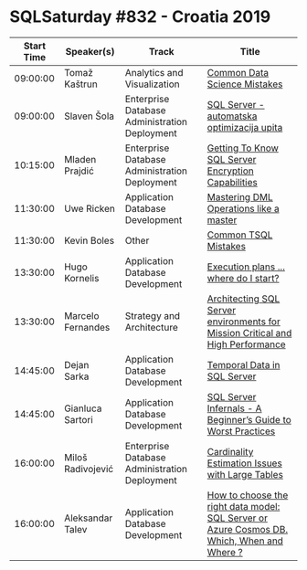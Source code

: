 # SQLSaturday #832 - Croatia 2019
Start Time|Speaker(s)|Track|Title
---|---|---|---
09:00:00|Tomaž Kaštrun|Analytics and Visualization|[Common Data Science Mistakes](87837.md)
09:00:00|Slaven Šola|Enterprise Database Administration  Deployment|[SQL Server - automatska optimizacija upita](89836.md)
10:15:00|Mladen Prajdić|Enterprise Database Administration  Deployment|[Getting To Know SQL Server Encryption Capabilities](88337.md)
11:30:00|Uwe Ricken|Application  Database Development|[Mastering DML Operations like a master](87682.md)
11:30:00|Kevin Boles|Other|[Common TSQL Mistakes](88454.md)
13:30:00|Hugo Kornelis|Application  Database Development|[Execution plans ... where do I start?](88274.md)
13:30:00|Marcelo Fernandes|Strategy and Architecture|[Architecting SQL Server environments for Mission Critical and High Performance](89778.md)
14:45:00|Dejan Sarka|Application  Database Development|[Temporal Data in SQL Server](87683.md)
14:45:00|Gianluca Sartori|Application  Database Development|[SQL Server Infernals - A Beginner’s Guide to Worst Practices](88420.md)
16:00:00|Miloš Radivojević|Enterprise Database Administration  Deployment|[Cardinality Estimation Issues with Large Tables](87662.md)
16:00:00|Aleksandar Talev|Application  Database Development|[How to choose the right data model: SQL Server or Azure Cosmos DB. Which, When and Where ?](87666.md)
